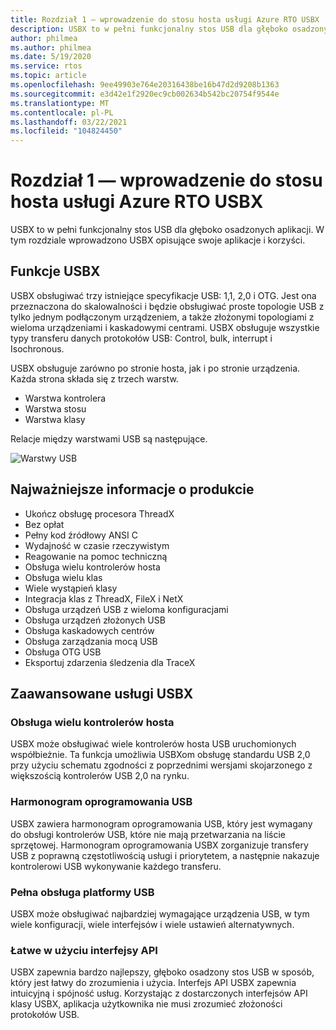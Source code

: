 ```yaml
---
title: Rozdział 1 — wprowadzenie do stosu hosta usługi Azure RTO USBX
description: USBX to w pełni funkcjonalny stos USB dla głęboko osadzonych aplikacji. W tym rozdziale wprowadzono USBX opisujące swoje aplikacje i korzyści.
author: philmea
ms.author: philmea
ms.date: 5/19/2020
ms.service: rtos
ms.topic: article
ms.openlocfilehash: 9ee49903e764e20316438be16b47d2d9208b1363
ms.sourcegitcommit: e3d42e1f2920ec9cb002634b542bc20754f9544e
ms.translationtype: MT
ms.contentlocale: pl-PL
ms.lasthandoff: 03/22/2021
ms.locfileid: "104824450"
---
```

# <a name="chapter-1---introduction-to-azure-rtos-usbx-host-stack"></a>Rozdział 1 — wprowadzenie do stosu hosta usługi Azure RTO USBX

USBX to w pełni funkcjonalny stos USB dla głęboko osadzonych aplikacji. W tym rozdziale wprowadzono USBX opisujące swoje aplikacje i korzyści.

## <a name="usbx-features"></a>Funkcje USBX

USBX obsługiwać trzy istniejące specyfikacje USB: 1,1, 2,0 i OTG. Jest ona przeznaczona do skalowalności i będzie obsługiwać proste topologie USB z tylko jednym podłączonym urządzeniem, a także złożonymi topologiami z wieloma urządzeniami i kaskadowymi centrami. USBX obsługuje wszystkie typy transferu danych protokołów USB: Control, bulk, interrupt i Isochronous.

USBX obsługuje zarówno po stronie hosta, jak i po stronie urządzenia. Każda strona składa się z trzech warstw.

- Warstwa kontrolera
- Warstwa stosu
- Warstwa klasy

Relacje między warstwami USB są następujące.

![Warstwy USB](./media/usbx-device-stack/usb-layers.png)

## <a name="product-highlights"></a>Najważniejsze informacje o produkcie

- Ukończ obsługę procesora ThreadX
- Bez opłat
- Pełny kod źródłowy ANSI C
- Wydajność w czasie rzeczywistym
- Reagowanie na pomoc techniczną
- Obsługa wielu kontrolerów hosta
- Obsługa wielu klas
- Wiele wystąpień klasy
- Integracja klas z ThreadX, FileX i NetX
- Obsługa urządzeń USB z wieloma konfiguracjami
- Obsługa urządzeń złożonych USB
- Obsługa kaskadowych centrów
- Obsługa zarządzania mocą USB
- Obsługa OTG USB
- Eksportuj zdarzenia śledzenia dla TraceX

## <a name="powerful-services-of-usbx"></a>Zaawansowane usługi USBX

### <a name="multiple-host-controller-support"></a>Obsługa wielu kontrolerów hosta

USBX może obsługiwać wiele kontrolerów hosta USB uruchomionych współbieżnie. Ta funkcja umożliwia USBXom obsługę standardu USB 2,0 przy użyciu schematu zgodności z poprzednimi wersjami skojarzonego z większością kontrolerów USB 2,0 na rynku.

### <a name="usb-software-scheduler"></a>Harmonogram oprogramowania USB

USBX zawiera harmonogram oprogramowania USB, który jest wymagany do obsługi kontrolerów USB, które nie mają przetwarzania na liście sprzętowej. Harmonogram oprogramowania USBX zorganizuje transfery USB z poprawną częstotliwością usługi i priorytetem, a następnie nakazuje kontrolerowi USB wykonywanie każdego transferu.

### <a name="complete-usb-device-framework-support"></a>Pełna obsługa platformy USB

USBX może obsługiwać najbardziej wymagające urządzenia USB, w tym wiele konfiguracji, wiele interfejsów i wiele ustawień alternatywnych.

### <a name="easy-to-use-apis"></a>Łatwe w użyciu interfejsy API

USBX zapewnia bardzo najlepszy, głęboko osadzony stos USB w sposób, który jest łatwy do zrozumienia i użycia. Interfejs API USBX zapewnia intuicyjną i spójność usług. Korzystając z dostarczonych interfejsów API klasy USBX, aplikacja użytkownika nie musi zrozumieć złożoności protokołów USB.
